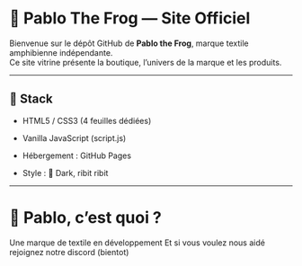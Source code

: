 # 🐸 Pablo The Frog — Site Officiel

Bienvenue sur le dépôt GitHub de **Pablo the Frog**, marque textile amphibienne indépendante.  
Ce site vitrine présente la boutique, l’univers de la marque et les produits.

---

## 🔧 Stack

- HTML5 / CSS3 (4 feuilles dédiées)

- Vanilla JavaScript (script.js)

- Hébergement : GitHub Pages

- Style : 🐸 Dark, ribit ribit

---

# 🧠 Pablo, c’est quoi ?

Une marque de textile en développement
Et si vous voulez nous aidé rejoignez notre discord (bientot)
